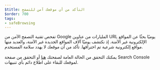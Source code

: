 ```yaml
---
$title: التأكد من أن موقعك آمن للتصفح
$order: 700
tags:
- safeBrowsing
---
```


تفحص تقنية التصفح الآمن من Google المليارات من عناوين URL يوميًا بحثًا عن المواقع الإلكترونية غير الآمنة. إذ نكتشف يوميًا آلاف المواقع الجديدة غير الآمنة، والعديد منها مواقع إلكترونية شرعية تم اختراقها. تأكد من أن موقعك لا يهدد سلامة المستخدم.<br><br> يمكنك التحقق من الحالة العامة لصفحتك [هنا](https://transparencyreport.google.com/safe-browsing/search?hl=en) أو التحقق من صفحة Search Console لموقعك للبقاء على اطلاع دائم بأي تنبيهات.

